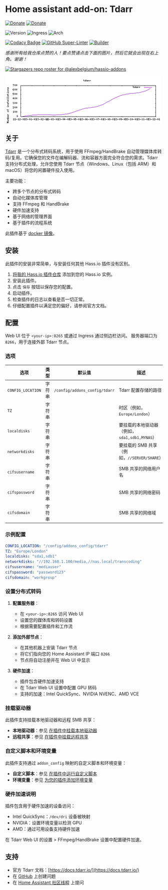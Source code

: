 # Home assistant add-on: Tdarr

[![Donate][donation-badge]](https://www.buymeacoffee.com/alexbelgium)
[![Donate][paypal-badge]](https://www.paypal.com/donate/?hosted_button_id=DZFULJZTP3UQA)

![Version](https://img.shields.io/badge/dynamic/yaml?label=版本&query=%24.version&url=https%3A%2F%2Fraw.githubusercontent.com%2Falexbelgium%2Fhassio-addons%2Fmaster%2Ftdarr%2Fconfig.yaml)
![Ingress](https://img.shields.io/badge/dynamic/yaml?label=Ingress&query=%24.ingress&url=https%3A%2F%2Fraw.githubusercontent.com%2Falexbelgium%2Fhassio-addons%2Fmaster%2Ftdarr%2Fconfig.yaml)
![Arch](https://img.shields.io/badge/dynamic/yaml?color=success&label=Arch&query=%24.arch&url=https%3A%2F%2Fraw.githubusercontent.com%2Falexbelgium%2Fhassio-addons%2Fmaster%2Ftdarr%2Fconfig.yaml)

[![Codacy Badge](https://app.codacy.com/project/badge/Grade/9c6cf10bdbba45ecb202d7f579b5be0e)](https://www.codacy.com/gh/alexbelgium/hassio-addons/dashboard?utm_source=github.com&utm_medium=referral&utm_content=alexbelgium/hassio-addons&utm_campaign=Badge_Grade)
[![GitHub Super-Linter](https://img.shields.io/github/actions/workflow/status/alexbelgium/hassio-addons/weekly-supelinter.yaml?label=Lint%20code%20base)](https://github.com/alexbelgium/hassio-addons/actions/workflows/weekly-supelinter.yaml)
[![Builder](https://img.shields.io/github/actions/workflow/status/alexbelgium/hassio-addons/onpush_builder.yaml?label=Builder)](https://github.com/alexbelgium/hassio-addons/actions/workflows/onpush_builder.yaml)

[donation-badge]: https://img.shields.io/badge/Buy%20me%20a%20coffee%20(no%20paypal)-%23d32f2f?logo=buy-me-a-coffee&style=flat&logoColor=white
[paypal-badge]: https://img.shields.io/badge/Buy%20me%20a%20coffee%20with%20Paypal-0070BA?logo=paypal&style=flat&logoColor=white

_感谢所有给我仓库点赞的人！要点赞请点击下面的图片，然后它就会出现在右上角。谢谢！_

[![Stargazers repo roster for @alexbelgium/hassio-addons](https://raw.githubusercontent.com/alexbelgium/hassio-addons/master/.github/stars2.svg)](https://github.com/alexbelgium/hassio-addons/stargazers)

![下载量趋势](https://raw.githubusercontent.com/alexbelgium/hassio-addons/master/tdarr/stats.png)

## 关于

[Tdarr](https://tdarr.io) 是一个分布式转码系统，用于使用 FFmpeg/HandBrake 自动管理媒体库转码/复用。它确保您的文件在编解码器、流和容器方面完全符合您的需求。Tdarr 支持分布式处理，允许您使用 Tdarr 节点（Windows、Linux（包括 ARM）和 macOS）将您的闲置硬件投入使用。

主要功能：
- 跨多个节点的分布式转码
- 自动化媒体库管理
- 支持 FFmpeg 和 HandBrake
- 硬件加速支持
- 基于网络的管理界面
- 基于插件的流程系统

此插件基于 [docker 镜像](https://hub.docker.com/r/hurlenko/Tdarr)。

## 安装

此插件的安装非常简单，与安装任何其他 Hass.io 插件没有区别。

1. [将我的 Hass.io 插件仓库][repository] 添加到您的 Hass.io 实例。
2. 安装此插件。
3. 点击 `保存` 按钮以保存您的配置。
4. 启动插件。
5. 检查插件的日志以查看是否一切正常。
6. 仔细配置插件以满足您的偏好，请参阅官方文档。

## 配置

Web UI 位于 `<your-ip>:8265` 或通过 Ingress 通过侧边栏访问。
服务器端口为 `8266`，用于连接外部 Tdarr 节点。

### 选项

| 选项 | 类型 | 默认值 | 描述 |
|------|------|--------|-------|
| `CONFIG_LOCATION` | 字符串 | `/config/addons_config/tdarr` | Tdarr 配置存储的路径 |
| `TZ` | 字符串 | | 时区（例如，`Europe/London`） |
| `localdisks` | 字符串 | | 要挂载的本地驱动器（例如，`sda1,sdb1,MYNAS`） |
| `networkdisks` | 字符串 | | 要挂载的 SMB 共享（例如，`//SERVER/SHARE`） |
| `cifsusername` | 字符串 | | SMB 共享的网络用户名 |
| `cifspassword` | 字符串 | | SMB 共享的网络密码 |
| `cifsdomain` | 字符串 | | SMB 共享的网络域 |

### 示例配置

```yaml
CONFIG_LOCATION: "/config/addons_config/tdarr"
TZ: "Europe/London"
localdisks: "sda1,sdb1"
networkdisks: "//192.168.1.100/media,//nas.local/transcoding"
cifsusername: "mediauser"
cifspassword: "password123"
cifsdomain: "workgroup"
```

### 设置分布式转码

1. **配置服务器**：
   - 在 `<your-ip>:8265` 访问 Web UI
   - 设置您的媒体库和转码设置
   - 根据需要配置插件和工作流

2. **添加外部节点**：
   - 在其他机器上安装 Tdarr 节点
   - 将它们指向您的 Home Assistant IP 端口 `8266`
   - 节点将自动注册并在 Web UI 中显示

3. **硬件加速**：
   - 插件包含硬件加速支持
   - 在 Tdarr Web UI 设置中配置 GPU 转码
   - 支持的加速：Intel QuickSync、NVIDIA NVENC、AMD VCE

### 挂载驱动器

此插件支持挂载本地驱动器和远程 SMB 共享：

- **本地驱动器**：参见 [在插件中挂载本地驱动器](https://github.com/alexbelgium/hassio-addons/wiki/Mounting-Local-Drives-in-Addons)
- **远程共享**：参见 [在插件中挂载远程共享](https://github.com/alexbelgium/hassio-addons/wiki/Mounting-remote-shares-in-Addons)

### 自定义脚本和环境变量

此插件支持通过 `addon_config` 映射的自定义脚本和环境变量：

- **自定义脚本**：参见 [在插件中运行自定义脚本](https://github.com/alexbelgium/hassio-addons/wiki/Running-custom-scripts-in-Addons)
- **环境变量**：参见 [为您的插件添加环境变量](https://github.com/alexbelgium/hassio-addons/wiki/Add-Environment-variables-to-your-Addon)

### 硬件加速说明

插件包含用于硬件加速的设备访问：
- Intel QuickSync：`/dev/dri` 设备被映射
- NVIDIA：设置环境变量以检测 GPU
- AMD：通过可用设备支持硬件加速

在 Tdarr Web UI 的设置 > FFmpeg/HandBrake 设置中配置硬件加速。

## 支持

- 官方 Tdarr 文档：[https://docs.tdarr.io/](https://docs.tdarr.io/)
- 在 [GitHub](https://github.com/alexbelgium/hassio-addons/issues) 上创建问题
- 在 [Home Assistant 社区线程](https://community.home-assistant.io/t/home-assistant-addon-tdarr/282108/3) 上提问

[repository]: https://github.com/alexbelgium/hassio-addons